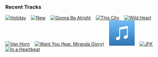 ### Recent Tracks
[<img src='https://lastfm.freetls.fastly.net/i/u/300x300/f60b0691b7294dbd8c300b36276576e7.png' width='16%' height='16%' alt='Holiday'>](https://www.last.fm/music/vampire%2bweekend/_/holiday)&nbsp;&nbsp;&nbsp;&nbsp;[<img src='https://lastfm.freetls.fastly.net/i/u/300x300/87c13f95d6a04cf999ac3e78f89d370b.png' width='16%' height='16%' alt='New'>](https://www.last.fm/music/paul%2bmccartney/_/new)&nbsp;&nbsp;&nbsp;&nbsp;[<img src='https://lastfm.freetls.fastly.net/i/u/300x300/da59f163039f4ac443e7031d48966f94.png' width='16%' height='16%' alt='Gonna Be Alright'>](https://www.last.fm/music/samuel%2bjack/_/gonna%2bbe%2balright)&nbsp;&nbsp;&nbsp;&nbsp;[<img src='https://lastfm.freetls.fastly.net/i/u/300x300/83212f731e0748477a9274cf6c235d93.png' width='16%' height='16%' alt='This City'>](https://www.last.fm/music/sam%2bfischer/_/this%2bcity)&nbsp;&nbsp;&nbsp;&nbsp;[<img src='https://lastfm.freetls.fastly.net/i/u/300x300/4753af19f30b4747c7caf9b715858fbc.png' width='16%' height='16%' alt='Wild Heart'>](https://www.last.fm/music/saint%2braymond/_/wild%2bheart)&nbsp;&nbsp;&nbsp;&nbsp;<br>[<img src='https://lastfm.freetls.fastly.net/i/u/300x300/fd0fff5a8fd32f53eb28aed30baae6ed.png' width='16%' height='16%' alt='Van Horn'>](https://www.last.fm/music/saint%2bmotel/_/van%2bhorn)&nbsp;&nbsp;&nbsp;&nbsp;[<img src='https://lastfm.freetls.fastly.net/i/u/300x300/7b5112e08f8838ba9dac7c5e7215fea5.png' width='16%' height='16%' alt='Want You (feat. Miranda Glory)'>](https://www.last.fm/music/rynx/_/want%2byou%2b%2528feat.%2bmiranda%2bglory%2529)&nbsp;&nbsp;&nbsp;&nbsp;[<img src='https://github.com/atfinke/atfinke/blob/master/placeholder.jpeg?raw=true' width='16%' height='16%' alt='Work of Art'>](https://www.last.fm/music/rylands%2bheath/_/work%2bof%2bart)&nbsp;&nbsp;&nbsp;&nbsp;[<img src='https://lastfm.freetls.fastly.net/i/u/300x300/de63ed44aa0a38df4a4770738094aba1.png' width='16%' height='16%' alt='JFK'>](https://www.last.fm/music/ryann/_/jfk)&nbsp;&nbsp;&nbsp;&nbsp;[<img src='https://lastfm.freetls.fastly.net/i/u/300x300/0d1cede4428c84d82074e6689ea21974.png' width='16%' height='16%' alt='In a Heartbeat'>](https://www.last.fm/music/ryan%2bmcmullan/_/in%2ba%2bheartbeat)&nbsp;&nbsp;&nbsp;&nbsp;<br>